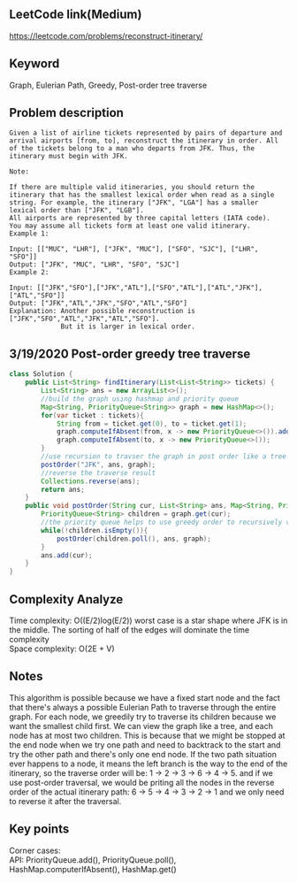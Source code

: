 ## LeetCode link(Medium)
https://leetcode.com/problems/reconstruct-itinerary/

## Keyword
Graph, Eulerian Path, Greedy, Post-order tree traverse

## Problem description
```
Given a list of airline tickets represented by pairs of departure and arrival airports [from, to], reconstruct the itinerary in order. All of the tickets belong to a man who departs from JFK. Thus, the itinerary must begin with JFK.

Note:

If there are multiple valid itineraries, you should return the itinerary that has the smallest lexical order when read as a single string. For example, the itinerary ["JFK", "LGA"] has a smaller lexical order than ["JFK", "LGB"].
All airports are represented by three capital letters (IATA code).
You may assume all tickets form at least one valid itinerary.
Example 1:

Input: [["MUC", "LHR"], ["JFK", "MUC"], ["SFO", "SJC"], ["LHR", "SFO"]]
Output: ["JFK", "MUC", "LHR", "SFO", "SJC"]
Example 2:

Input: [["JFK","SFO"],["JFK","ATL"],["SFO","ATL"],["ATL","JFK"],["ATL","SFO"]]
Output: ["JFK","ATL","JFK","SFO","ATL","SFO"]
Explanation: Another possible reconstruction is ["JFK","SFO","ATL","JFK","ATL","SFO"].
             But it is larger in lexical order.
```
## 3/19/2020 Post-order greedy tree traverse

```java
class Solution {
    public List<String> findItinerary(List<List<String>> tickets) {
        List<String> ans = new ArrayList<>();
        //build the graph using hashmap and priority queue
        Map<String, PriorityQueue<String>> graph = new HashMap<>();
        for(var ticket : tickets){
            String from = ticket.get(0), to = ticket.get(1);
            graph.computeIfAbsent(from, x -> new PriorityQueue<>()).add(to);
            graph.computeIfAbsent(to, x -> new PriorityQueue<>());
        }
        //use recursion to travser the graph in post order like a tree
        postOrder("JFK", ans, graph);
        //reverse the traverse result
        Collections.reverse(ans);
        return ans;
    }
    public void postOrder(String cur, List<String> ans, Map<String, PriorityQueue<String>> graph){
        PriorityQueue<String> children = graph.get(cur);
        //the priority queue helps to use greedy order to recursively visit children
        while(!children.isEmpty()){
            postOrder(children.poll(), ans, graph);
        }
        ans.add(cur);
    }
}
```

## Complexity Analyze
Time complexity: O((E/2)log(E/2)) worst case is a star shape where JFK is in the middle. The sorting of half of the edges will dominate the time complexity\
Space complexity: O(2E + V)

## Notes
This algorithm is possible because we have a fixed start node and the fact that there's always a possible Eulerian Path to traverse through the entire graph. For each node, we greedily try to traverse its children because we want the smallest child first. We can view the graph like a tree, and each node has at most two children. This is because that we might be stopped at the end node when we try one path and need to backtrack to the start and try the other path and there's only one end node. If the two path situation ever happens to a node, it means the left branch is the way to the end of the itinerary, so the traverse order will be: 1 -> 2 -> 3 -> 6 -> 4 -> 5. and if we use post-order traversal, we would be priting all the nodes in the reverse order of the actual itinerary path: 6 -> 5 -> 4 -> 3 -> 2 -> 1 and we only need to reverse it after the traversal.

## Key points
Corner cases:\
API: PriorityQueue.add(), PriorityQueue.poll(), HashMap.computerIfAbsent(), HashMap.get()
